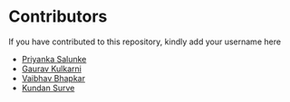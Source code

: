 # Contributors

If you have contributed to this repository, kindly add your username here

- [Priyanka Salunke](https://github.com/priyankapiba)
- [Gaurav Kulkarni](https://github.com/gkulk007)
- [Vaibhav Bhapkar](https://github.com/Vaibhav-84)
- [Kundan Surve](https://github.com/kundansurve)

